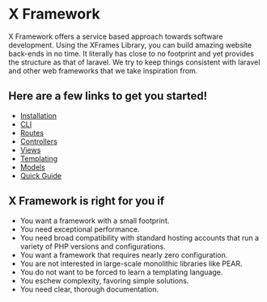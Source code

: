 # X Framework

X Framework offers a service based approach towards software
development. Using the XFrames Library, you can build 
amazing website back-ends in no time.
It literally has close to no footprint and yet provides the
structure as that of laravel. We try to keep things consistent
with laravel and other web frameworks that we take inspiration
from.

## Here are a few links to get you started!

  - [Installation](installation.md)
  - [CLI](cli.md)
  - [Routes](routes.md)
  - [Controllers](controllers.md)
  - [Views](views.md)
  - [Templating](templating.md)
  - [Models](models.md)
  - [Quick Guide](quick-guide.md)

## X Framework is right for you if

- You want a framework with a small footprint.
- You need exceptional performance.
- You need broad compatibility with standard hosting accounts that run a variety of PHP versions and configurations.
- You want a framework that requires nearly zero configuration.
- You are not interested in large-scale monolithic libraries like PEAR.
- You do not want to be forced to learn a templating language.
- You eschew complexity, favoring simple solutions.
- You need clear, thorough documentation.